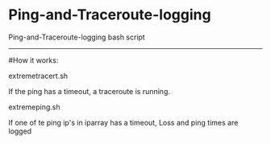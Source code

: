 # Ping-and-Traceroute-logging

Ping-and-Traceroute-logging bash script
_______________________________________

#How it works:


extremetracert.sh

If the ping has a timeout, a traceroute is running.

extremeping.sh

If one of te ping ip's in iparray has a timeout, Loss and ping times are logged
